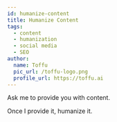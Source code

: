 ```yaml
---
id: humanize-content
title: Humanize Content
tags:
  - content
  - humanization
  - social media
  - SEO
author:
  name: Toffu
  pic_url: /toffu-logo.png
  profile_url: https://toffu.ai
---
```

Ask me to provide you with content.

Once I provide it, humanize it.